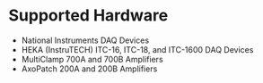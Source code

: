# Supported Hardware

- National Instruments DAQ Devices
- HEKA (InstruTECH) ITC-16, ITC-18, and ITC-1600 DAQ Devices
- MultiClamp 700A and 700B Amplifiers
- AxoPatch 200A and 200B Amplifiers
